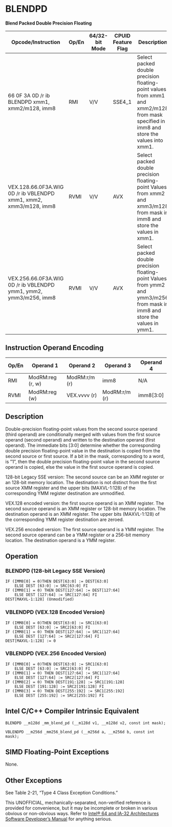 # BLENDPD

**Blend Packed Double Precision Floating**

| Opcode/Instruction                                                | Op/En | 64/32-bit Mode | CPUID Feature Flag | Description                                                                                                                              |
| ----------------------------------------------------------------- | ----- | -------------- | ------------------ | ---------------------------------------------------------------------------------------------------------------------------------------- |
| 66 0F 3A 0D /r ib BLENDPD xmm1, xmm2/m128, imm8                   | RMI   | V/V            | SSE4_1             | Select packed double precision floating-point values from xmm1 and xmm2/m128 from mask specified in imm8 and store the values into xmm1. |
| VEX.128.66.0F3A.WIG 0D /r ib VBLENDPD xmm1, xmm2, xmm3/m128, imm8 | RVMI  | V/V            | AVX                | Select packed double precision floating-point Values from xmm2 and xmm3/m128 from mask in imm8 and store the values in xmm1.             |
| VEX.256.66.0F3A.WIG 0D /r ib VBLENDPD ymm1, ymm2, ymm3/m256, imm8 | RVMI  | V/V            | AVX                | Select packed double precision floating-point Values from ymm2 and ymm3/m256 from mask in imm8 and store the values in ymm1.             |

## Instruction Operand Encoding

| Op/En | Operand 1        | Operand 2     | Operand 3     | Operand 4 |
| ----- | ---------------- | ------------- | ------------- | --------- |
| RMI   | ModRM:reg (r, w) | ModRM:r/m (r) | imm8          | N/A       |
| RVMI  | ModRM:reg (w)    | VEX.vvvv (r)  | ModRM:r/m (r) | imm8[3:0] |

## Description

Double-precision floating-point values from the second source operand (third operand) are conditionally merged with values from the first source operand (second operand) and written to the destination operand (first operand). The immediate bits [3:0] determine whether the corresponding double precision floating-point value in the destination is copied from the second source or first source. If a bit in the mask, corresponding to a word, is ”1”, then the double precision floating-point value in the second source operand is copied, else the value in the first source operand is copied.

128-bit Legacy SSE version: The second source can be an XMM register or an 128-bit memory location. The destination is not distinct from the first source XMM register and the upper bits (MAXVL-1:128) of the corresponding YMM register destination are unmodified.

VEX.128 encoded version: the first source operand is an XMM register. The second source operand is an XMM register or 128-bit memory location. The destination operand is an XMM register. The upper bits (MAXVL-1:128) of the corresponding YMM register destination are zeroed.

VEX.256 encoded version: The first source operand is a YMM register. The second source operand can be a YMM register or a 256-bit memory location. The destination operand is a YMM register.

## Operation

### BLENDPD (128-bit Legacy SSE Version)

```
IF (IMM8[0] = 0)THEN DEST[63:0] := DEST[63:0]
    ELSE DEST [63:0] := SRC[63:0] FI
IF (IMM8[1] = 0) THEN DEST[127:64] := DEST[127:64]
    ELSE DEST [127:64] := SRC[127:64] FI
DEST[MAXVL-1:128] (Unmodified)

```

### VBLENDPD (VEX.128 Encoded Version)

```
IF (IMM8[0] = 0)THEN DEST[63:0] := SRC1[63:0]
    ELSE DEST [63:0] := SRC2[63:0] FI
IF (IMM8[1] = 0) THEN DEST[127:64] := SRC1[127:64]
    ELSE DEST [127:64] := SRC2[127:64] FI
DEST[MAXVL-1:128] := 0

```

### VBLENDPD (VEX.256 Encoded Version)

```
IF (IMM8[0] = 0)THEN DEST[63:0] := SRC1[63:0]
    ELSE DEST [63:0] := SRC2[63:0] FI
IF (IMM8[1] = 0) THEN DEST[127:64] := SRC1[127:64]
    ELSE DEST [127:64] := SRC2[127:64] FI
IF (IMM8[2] = 0) THEN DEST[191:128] := SRC1[191:128]
    ELSE DEST [191:128] := SRC2[191:128] FI
IF (IMM8[3] = 0) THEN DEST[255:192] := SRC1[255:192]
    ELSE DEST [255:192] := SRC2[255:192] FI

```

## Intel C/C++ Compiler Intrinsic Equivalent

```
BLENDPD __m128d _mm_blend_pd (__m128d v1, __m128d v2, const int mask);

```

```
VBLENDPD __m256d _mm256_blend_pd (__m256d a, __m256d b, const int mask);

```

## SIMD Floating-Point Exceptions

None.

## Other Exceptions

See Table 2-21, “Type 4 Class Exception Conditions.”

This UNOFFICIAL, mechanically-separated, non-verified reference is provided for convenience, but it may be
incomplete or broken in various obvious or non-obvious
ways. Refer to [Intel® 64 and IA-32 Architectures Software Developer’s Manual](https://software.intel.com/en-us/download/intel-64-and-ia-32-architectures-sdm-combined-volumes-1-2a-2b-2c-2d-3a-3b-3c-3d-and-4) for anything serious.
